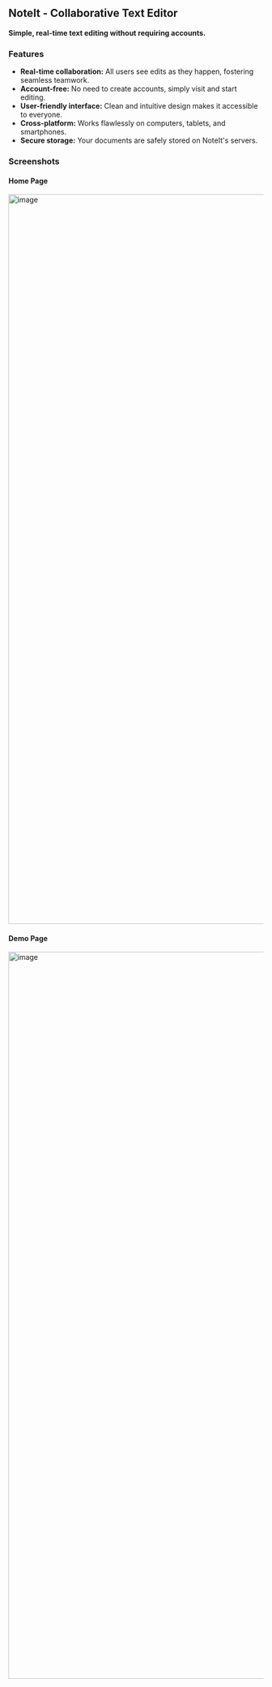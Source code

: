 ## NoteIt - Collaborative Text Editor

**Simple, real-time text editing without requiring accounts.**

### Features

* **Real-time collaboration:** All users see edits as they happen, fostering seamless teamwork.
* **Account-free:** No need to create accounts, simply visit and start editing.
* **User-friendly interface:** Clean and intuitive design makes it accessible to everyone.
* **Cross-platform:** Works flawlessly on computers, tablets, and smartphones.
* **Secure storage:** Your documents are safely stored on NoteIt's servers.

### Screenshots
#### Home Page
<img width="1440" alt="image" src="https://github.com/Yuval207/note-it/assets/96922472/d05656da-023c-42e7-9944-1e666304f890">

#### Demo Page
<img width="1435" alt="image" src="https://github.com/Yuval207/note-it/assets/96922472/970cce2e-d36d-4ba1-b8fa-2b2fa2ea62ff">

